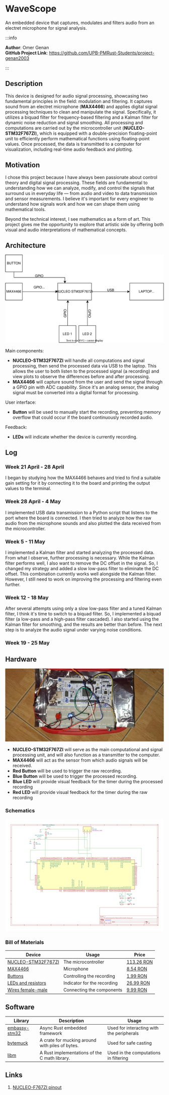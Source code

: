 # WaveScope

An embedded device that captures, modulates and filters audio from an electret microphone for signal analysis.

:::info

**Author**: Omer Genan \
**GitHub Project Link**: https://github.com/UPB-PMRust-Students/project-genan2003

:::

## Description

This device is designed for audio signal processing, showcasing two fundamental principles in the field: modulation and filtering. It captures sound from an electret microphone (**MAX4466**) and applies digital signal processing techniques to clean and manipulate the signal. Specifically, it utilizes a biquad filter for frequency-based filtering and a Kalman filter for dynamic noise reduction and signal smoothing. All processing and computations are carried out by the microcontroller unit (**NUCLEO-STM32F767ZI**), which is equipped with a double-precision floating-point unit to efficiently perform mathematical functions using floating-point values. Once processed, the data is transmitted to a computer for visualization, including real-time audio feedback and plotting.

## Motivation

I chose this project because I have always been passionate about control theory and digital signal processing. These fields are fundamental to understanding how we can analyze, modify, and control the signals that surround us in everyday life — from audio and video to data transmission and sensor measurements. I believe it's important for every engineer to understand how signals work and how we can shape them using mathematical tools.

Beyond the technical interest, I see mathematics as a form of art. This project gives me the opportunity to explore that artistic side by offering both visual and audio interpretations of mathematical concepts.

## Architecture

![Schematic Diagram](Diagram.svg)

Main components:

- **NUCLEO-STM32F767ZI** will handle all computations and signal processing, then send the processed data via USB to the laptop. This allows the user to both listen to the processed signal (a recording) and view plots to observe the differences before and after processing.
- **MAX4466** will capture sound from the user and send the signal through a GPIO pin with ADC capability. Since it's an analog sensor, the analog signal must be converted into a digital format for processing.

User interface:

- **Button** will be used to manually start the recording, preventing memory overflow that could occur if the board continuously recorded audio.

Feedback:

- **LEDs** will indicate whether the device is currently recording.

## Log

<!-- write your progress here every week -->

### Week 21 April - 28 April

I began by studying how the MAX4466 behaves and tried to find a suitable gain setting for it by connecting it to the board and printing the output values to the terminal.

### Week 28 April - 4 May

I implemented USB data transmission to a Python script that listens to the port where the board is connected. I then tried to analyze how the raw audio from the microphone sounds and also plotted the data received from the microcontroller.

### Week 5 - 11 May

I implemented a Kalman filter and started analyzing the processed data. From what I observe, further processing is necessary. While the Kalman filter performs well, I also want to remove the DC offset in the signal. So, I changed my strategy and added a slow low-pass filter to eliminate the DC offset. This combination currently works well alongside the Kalman filter. However, I still need to work on improving the processing and filtering even further.

### Week 12 - 18 May

After several attempts using only a slow low-pass filter and a tuned Kalman filter, I think it's time to switch to a biquad filter. So, I implemented a biquad filter (a low-pass and a high-pass filter cascaded). I also started using the Kalman filter for smoothing, and the results are better than before. The next step is to analyze the audio signal under varying noise conditions.

### Week 19 - 25 May

## Hardware

![Hardware](InitialHardware.webp)

- **NUCLEO-STM32F767ZI** will serve as the main computational and signal processing unit, and will also function as a transmitter to the computer.
- **MAX4466** will act as the sensor from which audio signals will be received.
- **Red Button** will be used to trigger the raw recording.
- **Blue Button** will be used to trigger the processed recording.
- **Blue LED** will provide visual feedback for the timer during the processed recording
- **Red LED** will provide visual feedback for the timer during the raw recording

### Schematics

![KiCAD Schematic](MicroprocessorsArchitectureSchematic.svg)

### Bill of Materials

<!-- Fill out this table with all the hardware components that you might need.

The format is
```
| [Device](link://to/device) | This is used ... | [price](link://to/store) |

```

-->

| Device                                                                                                                                                                                     | Usage                       | Price                                                                                                                                                                             |
| ------------------------------------------------------------------------------------------------------------------------------------------------------------------------------------------ | --------------------------- | --------------------------------------------------------------------------------------------------------------------------------------------------------------------------------- |
| [NUCLEO-STM32F767ZI](https://www.st.com/en/microcontrollers-microprocessors/stm32f7-series/documentation.html)                                                                             | The microcontroller         | [113.26 RON](https://ro.mouser.com/ProductDetail/STMicroelectronics/NUCLEO-F767ZI?qs=7UaJ5Mrpeu0%2F%252BMRranB3%2Fw%3D%3D)                                                        |
| [MAX4466](https://cdn-shop.adafruit.com/datasheets/MAX4465-MAX4469.pdf)                                                                                                                    | Microphone                  | [8.54 RON](https://sigmanortec.ro/modul-microfon-max4466-cu-amplificare-castig-reglabil-23-5vdc)                                                                                  |
| [Buttons](https://www.optimusdigital.ro/ro/butoane-i-comutatoare/1114-buton-cu-capac-rotund-rou.html)                                                                                      | Controlling the recording   | [1.99 RON](https://www.optimusdigital.ro/ro/butoane-i-comutatoare/1114-buton-cu-capac-rotund-rou.html)                                                                            |
| [LEDs and resistors](https://www.optimusdigital.ro/ro/kituri-optimus-digital/9517-set-de-led-uri-asortate-de-5-mm-si-3-mm-310-buc-cu-rezistoare-bonus.html?search_query=leduri&results=59) | Indicator for the recording | [26.99 RON](https://www.optimusdigital.ro/ro/kituri-optimus-digital/9517-set-de-led-uri-asortate-de-5-mm-si-3-mm-310-buc-cu-rezistoare-bonus.html?search_query=leduri&results=59) |
| [Wires female-male](https://www.optimusdigital.ro/ro/fire-fire-mufate/878-set-fire-mama-tata-40p-30-cm.html?search_query=fire&results=429)                                                 | Connecting the components   | [9.99 RON](https://www.optimusdigital.ro/ro/fire-fire-mufate/878-set-fire-mama-tata-40p-30-cm.html?search_query=fire&results=429)                                                 |

## Software

| Library                                                | Description                                     | Usage                                     |
| ------------------------------------------------------ | ----------------------------------------------- | ----------------------------------------- |
| [embassy-stm32](https://github.com/embassy-rs/embassy) | Async Rust embedded framework                   | Used for interacting with the peripherals |
| [bytemuck](https://crates.io/crates/bytemuck)          | A crate for mucking around with piles of bytes. | Used for safe casting                     |
| [libm](https://crates.io/crates/libm)                  | A Rust implementations of the C math library.   | Used in the computations in filtering     |

## Links

<!-- Add a few links that inspired you and that you think you will use for your project -->

1. [NUCLEO-F767ZI pinout](https://os.mbed.com/platforms/ST-Nucleo-F767ZI/)
